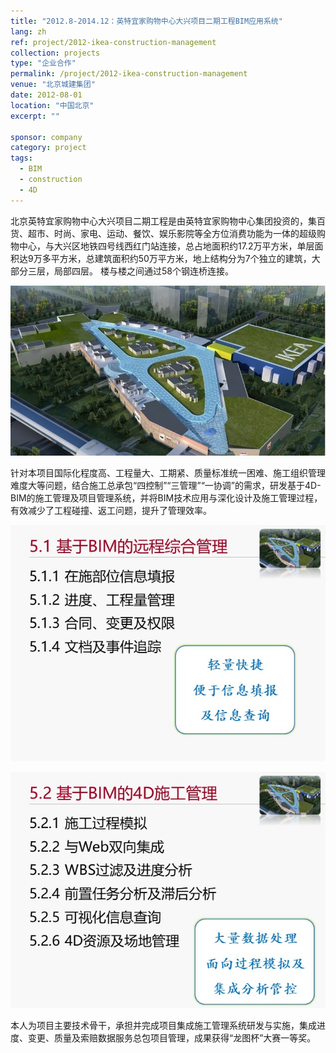 ```yaml
---
title: "2012.8-2014.12：英特宜家购物中心大兴项目二期工程BIM应用系统"
lang: zh
ref: project/2012-ikea-construction-management
collection: projects
type: "企业合作"
permalink: /project/2012-ikea-construction-management
venue: "北京城建集团"
date: 2012-08-01
location: "中国北京"
excerpt: ""

sponsor: company
category: project
tags: 
  - BIM
  - construction
  - 4D
---
```


北京英特宜家购物中心大兴项目二期工程是由英特宜家购物中心集团投资的，集百货、超市、时尚、家电、运动、餐饮、娱乐影院等全方位消费功能为一体的超级购物中心，与大兴区地铁四号线西红门站连接，总占地面积约17.2万平方米，单层面积达9万多平方米，总建筑面积约50万平方米，地上结构分为7个独立的建筑，大部分三层，局部四层。 楼与楼之间通过58个钢连桥连接。

![项目效果图](/images/2012-ikea-project-1.jpg)

针对本项目国际化程度高、工程量大、工期紧、质量标准统一困难、施工组织管理难度大等问题，结合施工总承包“四控制”“三管理”“一协调”的需求，研发基于4D-BIM的施工管理及项目管理系统，并将BIM技术应用与深化设计及施工管理过程，有效减少了工程碰撞、返工问题，提升了管理效率。

![网页端](/images/2012-ikea-project-2.jpg)

![桌面端](/images/2012-ikea-project-3.jpg)

本人为项目主要技术骨干，承担并完成项目集成施工管理系统研发与实施，集成进度、变更、质量及索赔数据服务总包项目管理，成果获得“龙图杯”大赛一等奖。